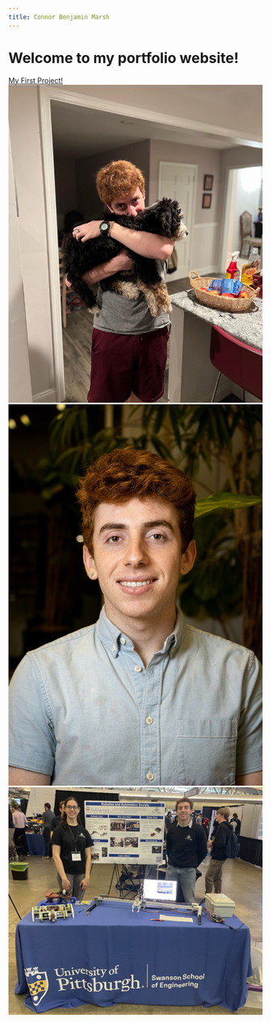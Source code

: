 ```yaml
---
title: Connor Benjamin Marsh
---
```


# Welcome to my portfolio website!<br>
<a href="Project1.html">My First Project!</a>
<img src="assets/images/bellaHug.jpg"><img src="assets/images/ProfessionalHeadshotFreshmanYear.jpg"><img src="assets/images/RoboticsDiscoveryDayOliviaAndMe.jpg">
